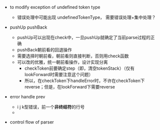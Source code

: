 - to modify exception of undefined token type
  - 错误处理中可能出现 undefinedTokenType， 需要错误处理+集中处理？
- pushUp pushBack 
  - pushUp可以出现在check中，一旦pushUp就确定了当前parse过程的正确
  - pushBack朝前看的回退操作
  - 需要选择时朝前看，朝前看则直接判断，否则用check函数
  - 可以改的优雅，统一朝前看操作，设计实现分离
    - checkToken前要确定step（即，清空tokenStack）（仅有lookForward时需要注意这个问题）
    - 所以，在checkToken下handleError时，不许在checkToken下reverse；但是，在lookForward下需要reverse

- error handle prev 
  - i j k型错误，前一个**非终结符**的行号
  - 
- control flow of parser